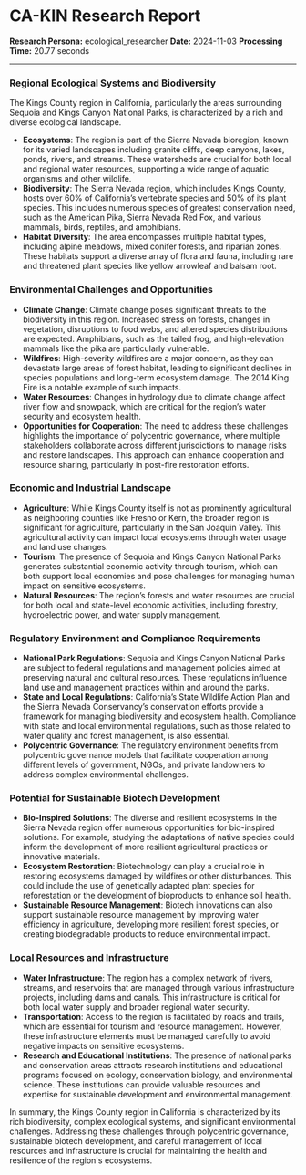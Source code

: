 # CA-KIN Research Report

**Research Persona:** ecological_researcher
**Date:** 2024-11-03
**Processing Time:** 20.77 seconds

---

### Regional Ecological Systems and Biodiversity

The Kings County region in California, particularly the areas surrounding Sequoia and Kings Canyon National Parks, is characterized by a rich and diverse ecological landscape.

- **Ecosystems**: The region is part of the Sierra Nevada bioregion, known for its varied landscapes including granite cliffs, deep canyons, lakes, ponds, rivers, and streams. These watersheds are crucial for both local and regional water resources, supporting a wide range of aquatic organisms and other wildlife.
- **Biodiversity**: The Sierra Nevada region, which includes Kings County, hosts over 60% of California’s vertebrate species and 50% of its plant species. This includes numerous species of greatest conservation need, such as the American Pika, Sierra Nevada Red Fox, and various mammals, birds, reptiles, and amphibians.
- **Habitat Diversity**: The area encompasses multiple habitat types, including alpine meadows, mixed conifer forests, and riparian zones. These habitats support a diverse array of flora and fauna, including rare and threatened plant species like yellow arrowleaf and balsam root.

### Environmental Challenges and Opportunities

- **Climate Change**: Climate change poses significant threats to the biodiversity in this region. Increased stress on forests, changes in vegetation, disruptions to food webs, and altered species distributions are expected. Amphibians, such as the tailed frog, and high-elevation mammals like the pika are particularly vulnerable.
- **Wildfires**: High-severity wildfires are a major concern, as they can devastate large areas of forest habitat, leading to significant declines in species populations and long-term ecosystem damage. The 2014 King Fire is a notable example of such impacts.
- **Water Resources**: Changes in hydrology due to climate change affect river flow and snowpack, which are critical for the region’s water security and ecosystem health.
- **Opportunities for Cooperation**: The need to address these challenges highlights the importance of polycentric governance, where multiple stakeholders collaborate across different jurisdictions to manage risks and restore landscapes. This approach can enhance cooperation and resource sharing, particularly in post-fire restoration efforts.

### Economic and Industrial Landscape

- **Agriculture**: While Kings County itself is not as prominently agricultural as neighboring counties like Fresno or Kern, the broader region is significant for agriculture, particularly in the San Joaquin Valley. This agricultural activity can impact local ecosystems through water usage and land use changes.
- **Tourism**: The presence of Sequoia and Kings Canyon National Parks generates substantial economic activity through tourism, which can both support local economies and pose challenges for managing human impact on sensitive ecosystems.
- **Natural Resources**: The region’s forests and water resources are crucial for both local and state-level economic activities, including forestry, hydroelectric power, and water supply management.

### Regulatory Environment and Compliance Requirements

- **National Park Regulations**: Sequoia and Kings Canyon National Parks are subject to federal regulations and management policies aimed at preserving natural and cultural resources. These regulations influence land use and management practices within and around the parks.
- **State and Local Regulations**: California’s State Wildlife Action Plan and the Sierra Nevada Conservancy’s conservation efforts provide a framework for managing biodiversity and ecosystem health. Compliance with state and local environmental regulations, such as those related to water quality and forest management, is also essential.
- **Polycentric Governance**: The regulatory environment benefits from polycentric governance models that facilitate cooperation among different levels of government, NGOs, and private landowners to address complex environmental challenges.

### Potential for Sustainable Biotech Development

- **Bio-Inspired Solutions**: The diverse and resilient ecosystems in the Sierra Nevada region offer numerous opportunities for bio-inspired solutions. For example, studying the adaptations of native species could inform the development of more resilient agricultural practices or innovative materials.
- **Ecosystem Restoration**: Biotechnology can play a crucial role in restoring ecosystems damaged by wildfires or other disturbances. This could include the use of genetically adapted plant species for reforestation or the development of bioproducts to enhance soil health.
- **Sustainable Resource Management**: Biotech innovations can also support sustainable resource management by improving water efficiency in agriculture, developing more resilient forest species, or creating biodegradable products to reduce environmental impact.

### Local Resources and Infrastructure

- **Water Infrastructure**: The region has a complex network of rivers, streams, and reservoirs that are managed through various infrastructure projects, including dams and canals. This infrastructure is critical for both local water supply and broader regional water security.
- **Transportation**: Access to the region is facilitated by roads and trails, which are essential for tourism and resource management. However, these infrastructure elements must be managed carefully to avoid negative impacts on sensitive ecosystems.
- **Research and Educational Institutions**: The presence of national parks and conservation areas attracts research institutions and educational programs focused on ecology, conservation biology, and environmental science. These institutions can provide valuable resources and expertise for sustainable development and environmental management.

In summary, the Kings County region in California is characterized by its rich biodiversity, complex ecological systems, and significant environmental challenges. Addressing these challenges through polycentric governance, sustainable biotech development, and careful management of local resources and infrastructure is crucial for maintaining the health and resilience of the region's ecosystems.